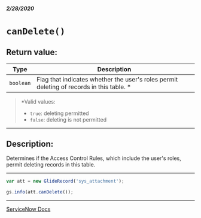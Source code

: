 ##### 2/28/2020
# `canDelete()`
## Return value:
| Type | Description |
|---|---|
| `boolean` | Flag that indicates whether the user's roles permit deleting of records in this table. * |

  > *Valid values:
  >   * `true`: deleting permitted
  >   * `false`: deleting is not permitted

---

## Description:
Determines if the Access Control Rules, which include the user's roles, permit deleting records in this table.

---

```js
var att = new GlideRecord('sys_attachment');

gs.info(att.canDelete());
```

---

[ServiceNow Docs](https://developer.servicenow.com/app.do#!/api_doc?v=newyork&id=r_ScopedGlideRecordCanDelete)
